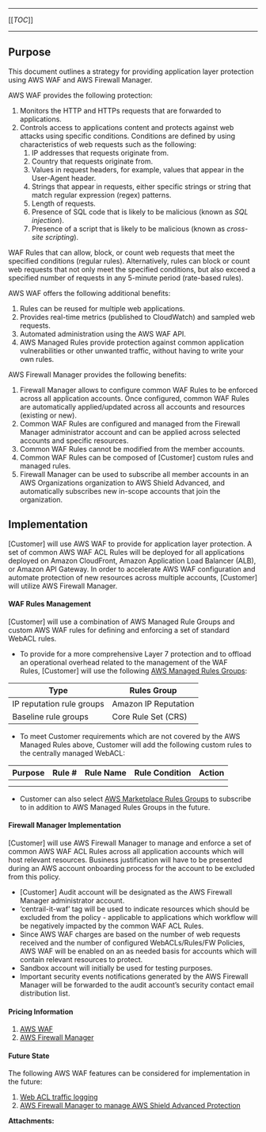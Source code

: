   

  

|    |    |    |    |
| --- | --- | --- | --- |

  

* * *

[[_TOC_]]

* * *

**Purpose**
-----------

This document outlines a strategy for providing application layer protection using AWS WAF and AWS Firewall Manager.

AWS WAF provides the following protection:

1.  Monitors the HTTP and HTTPs requests that are forwarded to applications.
2.  Controls access to applications content and protects against web attacks using specific conditions. Conditions are defined by using characteristics of web requests such as the following:
    1.  IP addresses that requests originate from.
    2.  Country that requests originate from.
    3.  Values in request headers, for example, values that appear in the User-Agent header.
    4.  Strings that appear in requests, either specific strings or string that match regular expression (regex) patterns.
    5.  Length of requests.
    6.  Presence of SQL code that is likely to be malicious (known as _SQL injection_).
    7.  Presence of a script that is likely to be malicious (known as _cross-site scripting_).

WAF Rules that can allow, block, or count web requests that meet the specified conditions (regular rules). Alternatively, rules can block or count web requests that not only meet the specified conditions, but also exceed a specified number of requests in any 5-minute period (rate-based rules).

AWS WAF offers the following additional benefits:

1.  Rules can be reused for multiple web applications.
2.  Provides real-time metrics (published to CloudWatch) and sampled web requests.
3.  Automated administration using the AWS WAF API.
4.  AWS Managed Rules provide protection against common application vulnerabilities or other unwanted traffic, without having to write your own rules. 

AWS Firewall Manager provides the following benefits:

1.  Firewall Manager allows to configure common WAF Rules to be enforced across all application accounts. Once configured, common WAF Rules are automatically applied/updated across all accounts and resources (existing or new).
2.  Common WAF Rules are configured and managed from the Firewall Manager administrator account and can be applied across selected accounts and specific resources.
3.  Common WAF Rules cannot be modified from the member accounts.
4.  Common WAF Rules can be composed of \[Customer\] custom rules and managed rules.
5.  Firewall Manager can be used to subscribe all member accounts in an AWS Organizations organization to AWS Shield Advanced, and automatically subscribes new in-scope accounts that join the organization.

**Implementation**
------------------

\[Customer\] will use AWS WAF to provide for application layer protection. A set of common AWS WAF ACL Rules will be deployed for all applications deployed on Amazon CloudFront, Amazon Application Load Balancer (ALB), or Amazon API Gateway. In order to accelerate AWS WAF configuration and automate protection of new resources across multiple accounts, \[Customer\] will utilize AWS Firewall Manager.

#### WAF Rules Management

\[Customer\] will use a combination of AWS Managed Rule Groups and custom AWS WAF rules for defining and enforcing a set of standard WebACL rules.

*   To provide for a more comprehensive Layer 7 protection and to offload an operational overhead related to the management of the WAF Rules, \[Customer\] will use the following [AWS Managed Rules Groups](https://docs.aws.amazon.com/waf/latest/developerguide/aws-managed-rule-groups-list.html):

|   **Type**   |   **Rules Group**   |
| --- | --- |
| IP reputation rule groups | Amazon IP Reputation |
|   Baseline rule groups   |   Core Rule Set (CRS)   |

*   To meet Customer requirements which are not covered by the AWS Managed Rules above, Customer will add the following custom rules to the centrally managed WebACL:

| Purpose | Rule # | Rule Name | Rule Condition | Action |
| --- | --- | --- | --- | --- |
|     |     |     |     |     |
|     |     |     |     |     |

*   Customer can also select [AWS Marketplace Rules Groups](https://docs.aws.amazon.com/waf/latest/developerguide/marketplace-managed-rule-groups.html) to subscribe to in addition to AWS Managed Rules Groups in the future.

#### Firewall Manager Implementation

\[Customer\] will use AWS Firewall Manager to manage and enforce a set of common AWS WAF ACL Rules across all application accounts which will host relevant resources. Business justification will have to be presented during an AWS account onboarding process for the account to be excluded from this policy.

*   \[Customer\] Audit account will be designated as the AWS Firewall Manager administrator account. 
*   ‘centrail-it-waf’ tag will be used to indicate resources which should be excluded from the policy - applicable to applications which workflow will be negatively impacted by the common WAF ACL Rules.
*   Since AWS WAF charges are based on the number of web requests received and the number of configured WebACLs/Rules/FW Policies, AWS WAF will be enabled on an as needed basis for accounts which will contain relevant resources to protect.
*   Sandbox account will initially be used for testing purposes.
*   Important security events notifications generated by the AWS Firewall Manager will be forwarded to the audit account’s security contact email distribution list.

#### Pricing Information

1.  [AWS WAF](https://aws.amazon.com/waf/pricing)
2.  [AWS Firewall Manager](https://aws.amazon.com/firewall-manager/pricing)

#### Future State

The following AWS WAF features can be considered for implementation in the future:

1.  [Web ACL traffic logging](https://docs.aws.amazon.com/waf/latest/developerguide/logging.html)
2.  [AWS Firewall Manager to manage AWS Shield Advanced Protection](https://docs.aws.amazon.com/waf/latest/developerguide/getting-started-fms-shield.html)

 **Attachments:** 

